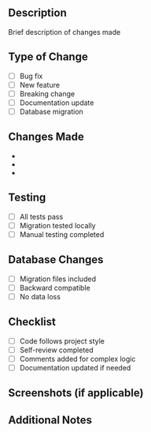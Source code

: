 ## Description
Brief description of changes made

## Type of Change
- [ ] Bug fix
- [ ] New feature
- [ ] Breaking change
- [ ] Documentation update
- [ ] Database migration

## Changes Made
- 
- 
- 

## Testing
- [ ] All tests pass
- [ ] Migration tested locally
- [ ] Manual testing completed

## Database Changes
- [ ] Migration files included
- [ ] Backward compatible
- [ ] No data loss

## Checklist
- [ ] Code follows project style
- [ ] Self-review completed
- [ ] Comments added for complex logic
- [ ] Documentation updated if needed

## Screenshots (if applicable)

## Additional Notes